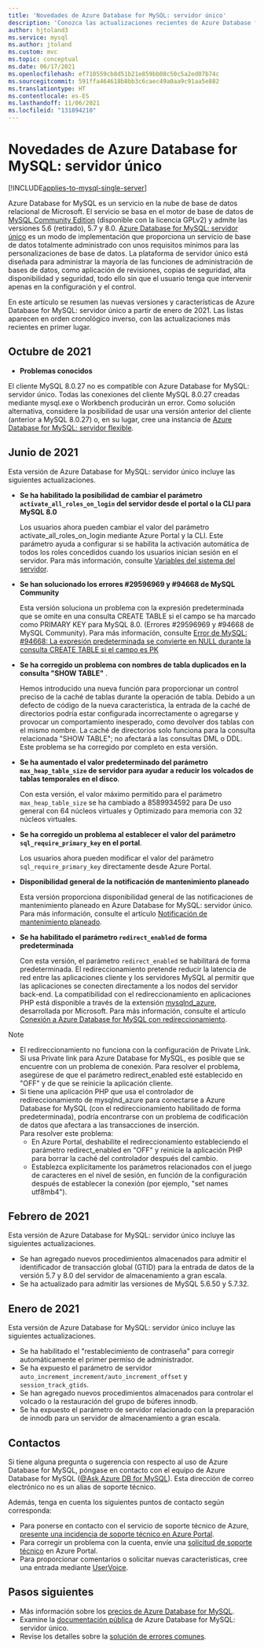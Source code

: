 ```yaml
---
title: 'Novedades de Azure Database for MySQL: servidor único'
description: 'Conozca las actualizaciones recientes de Azure Database for MySQL: servidor único, un servicio en la nube de base de datos relacional de Microsoft basado en MySQL Community Edition.'
author: hjtoland3
ms.service: mysql
ms.author: jtoland
ms.custom: mvc
ms.topic: conceptual
ms.date: 06/17/2021
ms.openlocfilehash: ef710559cb8d51b21e859bb08c50c5a2ed07b74c
ms.sourcegitcommit: 591ffa464618b8bb3c6caec49a0aa9c91aa5e882
ms.translationtype: HT
ms.contentlocale: es-ES
ms.lasthandoff: 11/06/2021
ms.locfileid: "131894210"
---
```

# <a name="whats-new-in-azure-database-for-mysql---single-server"></a>Novedades de Azure Database for MySQL: servidor único

[!INCLUDE[applies-to-mysql-single-server](includes/applies-to-mysql-single-server.md)]

Azure Database for MySQL es un servicio en la nube de base de datos relacional de Microsoft. El servicio se basa en el motor de base de datos de [MySQL Community Edition](https://www.mysql.com/products/community/) (disponible con la licencia GPLv2) y admite las versiones 5.6 (retirado), 5.7 y 8.0. [Azure Database for MySQL: servidor único](./overview.md#azure-database-for-mysql---single-server) es un modo de implementación que proporciona un servicio de base de datos totalmente administrado con unos requisitos mínimos para las personalizaciones de base de datos. La plataforma de servidor único está diseñada para administrar la mayoría de las funciones de administración de bases de datos, como aplicación de revisiones, copias de seguridad, alta disponibilidad y seguridad, todo ello sin que el usuario tenga que intervenir apenas en la configuración y el control.

En este artículo se resumen las nuevas versiones y características de Azure Database for MySQL: servidor único a partir de enero de 2021. Las listas aparecen en orden cronológico inverso, con las actualizaciones más recientes en primer lugar.

## <a name="october-2021"></a>Octubre de 2021

- **Problemas conocidos**

El cliente MySQL 8.0.27 no es compatible con Azure Database for MySQL: servidor único. Todas las conexiones del cliente MySQL 8.0.27 creadas mediante mysql.exe o Workbench producirán un error. Como solución alternativa, considere la posibilidad de usar una versión anterior del cliente (anterior a MySQL 8.0.27) o, en su lugar, cree una instancia de [Azure Database for MySQL: servidor flexible](https://docs.microsoft.com/azure/mysql/flexible-server/overview).

## <a name="june-2021"></a>Junio de 2021
  
Esta versión de Azure Database for MySQL: servidor único incluye las siguientes actualizaciones.

- **Se ha habilitado la posibilidad de cambiar el parámetro `activate_all_roles_on_login` del servidor desde el portal o la CLI para MySQL 8.0**

  Los usuarios ahora pueden cambiar el valor del parámetro activate_all_roles_on_login mediante Azure Portal y la CLI. Este parámetro ayuda a configurar si se habilita la activación automática de todos los roles concedidos cuando los usuarios inician sesión en el servidor. Para más información, consulte [Variables del sistema del servidor](https://dev.mysql.com/doc/refman/8.0/en/server-system-variables.html).

- **Se han solucionado los errores #29596969 y #94668 de MySQL Community**

  Esta versión soluciona un problema con la expresión predeterminada que se omite en una consulta CREATE TABLE si el campo se ha marcado como PRIMARY KEY para MySQL 8.0. (Errores #29596969 y #94668 de MySQL Community). Para más información, consulte [Error de MySQL: #94668: La expresión predeterminada se convierte en NULL durante la consulta CREATE TABLE si el campo es PK](https://bugs.mysql.com/bug.php?id=94668)

- **Se ha corregido un problema con nombres de tabla duplicados en la consulta "SHOW TABLE"** .

  Hemos introducido una nueva función para proporcionar un control preciso de la caché de tablas durante la operación de tabla. Debido a un defecto de código de la nueva característica, la entrada de la caché de directorios podría estar configurada incorrectamente o agregarse y provocar un comportamiento inesperado, como devolver dos tablas con el mismo nombre. La caché de directorios solo funciona para la consulta relacionada "SHOW TABLE"; no afectará a las consultas DML o DDL. Este problema se ha corregido por completo en esta versión.

- **Se ha aumentado el valor predeterminado del parámetro `max_heap_table_size` de servidor para ayudar a reducir los volcados de tablas temporales en el disco**.

  Con esta versión, el valor máximo permitido para el parámetro `max_heap_table_size` se ha cambiado a 8589934592 para De uso general con 64 núcleos virtuales y Optimizado para memoria con 32 núcleos virtuales.

- **Se ha corregido un problema al establecer el valor del parámetro `sql_require_primary_key` en el portal**.

  Los usuarios ahora pueden modificar el valor del parámetro `sql_require_primary_key` directamente desde Azure Portal.

- **Disponibilidad general de la notificación de mantenimiento planeado**

  Esta versión proporciona disponibilidad general de las notificaciones de mantenimiento planeado en Azure Database for MySQL: servidor único. Para más información, consulte el artículo [Notificación de mantenimiento planeado](concepts-planned-maintenance-notification.md).

- **Se ha habilitado el parámetro `redirect_enabled` de forma predeterminada**

  Con esta versión, el parámetro `redirect_enabled` se habilitará de forma predeterminada. El redireccionamiento pretende reducir la latencia de red entre las aplicaciones cliente y los servidores MySQL al permitir que las aplicaciones se conecten directamente a los nodos del servidor back-end. La compatibilidad con el redireccionamiento en aplicaciones PHP está disponible a través de la extensión [mysqlnd_azure](https://github.com/microsoft/mysqlnd_azure), desarrollada por Microsoft. Para más información, consulte el artículo [Conexión a Azure Database for MySQL con redireccionamiento](howto-redirection.md).

>[!Note]
> * El redireccionamiento no funciona con la configuración de Private Link. Si usa Private link para Azure Database for MySQL, es posible que se encuentre con un problema de conexión. Para resolver el problema, asegúrese de que el parámetro redirect_enabled esté establecido en "OFF" y de que se reinicie la aplicación cliente.</br>
> * Si tiene una aplicación PHP que usa el controlador de redireccionamiento de mysqlnd_azure para conectarse a Azure Database for MySQL (con el redireccionamiento habilitado de forma predeterminada), podría encontrarse con un problema de codificación de datos que afectara a las transacciones de inserción.</br>
> Para resolver este problema:
>    - En Azure Portal, deshabilite el redireccionamiento estableciendo el parámetro redirect_enabled en "OFF" y reinicie la aplicación PHP para borrar la caché del controlador después del cambio.
>     - Establezca explícitamente los parámetros relacionados con el juego de caracteres en el nivel de sesión, en función de la configuración después de establecer la conexión (por ejemplo, "set names utf8mb4").

## <a name="february-2021"></a>Febrero de 2021

Esta versión de Azure Database for MySQL: servidor único incluye las siguientes actualizaciones.

- Se han agregado nuevos procedimientos almacenados para admitir el identificador de transacción global (GTID) para la entrada de datos de la versión 5.7 y 8.0 del servidor de almacenamiento a gran escala.
- Se ha actualizado para admitir las versiones de MySQL 5.6.50 y 5.7.32.

## <a name="january-2021"></a>Enero de 2021

Esta versión de Azure Database for MySQL: servidor único incluye las siguientes actualizaciones.

- Se ha habilitado el "restablecimiento de contraseña" para corregir automáticamente el primer permiso de administrador.
- Se ha expuesto el parámetro de servidor `auto_increment_increment/auto_increment_offset` y `session_track_gtids`.
- Se han agregado nuevos procedimientos almacenados para controlar el volcado o la restauración del grupo de búferes innodb.
- Se ha expuesto el parámetro de servidor relacionado con la preparación de innodb para un servidor de almacenamiento a gran escala.

## <a name="contacts"></a>Contactos

Si tiene alguna pregunta o sugerencia con respecto al uso de Azure Database for MySQL, póngase en contacto con el equipo de Azure Database for MySQL ([@Ask Azure DB for MySQL](mailto:AskAzureDBforMySQL@service.microsoft.com)). Esta dirección de correo electrónico no es un alias de soporte técnico.

Además, tenga en cuenta los siguientes puntos de contacto según corresponda:

- Para ponerse en contacto con el servicio de soporte técnico de Azure, [presente una incidencia de soporte técnico en Azure Portal](https://portal.azure.com/?#blade/Microsoft_Azure_Support/HelpAndSupportBlade).
- Para corregir un problema con la cuenta, envíe una [solicitud de soporte técnico](https://ms.portal.azure.com/#blade/Microsoft_Azure_Support/HelpAndSupportBlade/newsupportrequest) en Azure Portal.
- Para proporcionar comentarios o solicitar nuevas características, cree una entrada mediante [UserVoice](https://feedback.azure.com/d365community/forum/47b1e71d-ee24-ec11-b6e6-000d3a4f0da0).

## <a name="next-steps"></a>Pasos siguientes

- Más información sobre los [precios de Azure Database for MySQL](https://azure.microsoft.com/pricing/details/mysql/server/).
- Examine la [documentación pública](./single-server/index.yml) de Azure Database for MySQL: servidor único.
- Revise los detalles sobre la [solución de errores comunes](./howto-troubleshoot-common-errors.md).
